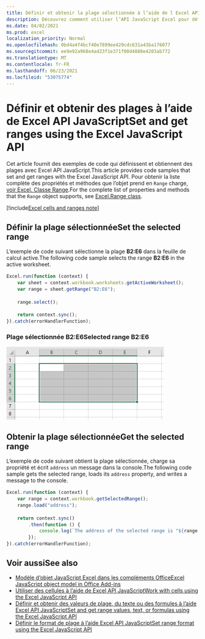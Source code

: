 ```yaml
---
title: Définir et obtenir la plage sélectionnée à l’aide de l Excel API JavaScript
description: Découvrez comment utiliser l’API JavaScript Excel pour définir et obtenir des plages à l’aide de l Excel API JavaScript.
ms.date: 04/02/2021
ms.prod: excel
localization_priority: Normal
ms.openlocfilehash: 0bd4a4f4bcf40e7899ee429cdc631a43ba176077
ms.sourcegitcommit: ee9e92a968e4ad23f1e371f00d4888e4203ab772
ms.translationtype: MT
ms.contentlocale: fr-FR
ms.lasthandoff: 06/23/2021
ms.locfileid: "53075774"
---
```

# <a name="set-and-get-ranges-using-the-excel-javascript-api"></a><span data-ttu-id="51a1c-103">Définir et obtenir des plages à l’aide de Excel API JavaScript</span><span class="sxs-lookup"><span data-stu-id="51a1c-103">Set and get ranges using the Excel JavaScript API</span></span>

<span data-ttu-id="51a1c-104">Cet article fournit des exemples de code qui définissent et obtiennent des plages avec Excel API JavaScript.</span><span class="sxs-lookup"><span data-stu-id="51a1c-104">This article provides code samples that set and get ranges with the Excel JavaScript API.</span></span> <span data-ttu-id="51a1c-105">Pour obtenir la liste complète des propriétés et méthodes que l’objet prend en `Range` charge, [voir Excel. Classe Range](/javascript/api/excel/excel.range).</span><span class="sxs-lookup"><span data-stu-id="51a1c-105">For the complete list of properties and methods that the `Range` object supports, see [Excel.Range class](/javascript/api/excel/excel.range).</span></span>

[!include[Excel cells and ranges note](../includes/note-excel-cells-and-ranges.md)]

## <a name="set-the-selected-range"></a><span data-ttu-id="51a1c-106">Définir la plage sélectionnée</span><span class="sxs-lookup"><span data-stu-id="51a1c-106">Set the selected range</span></span>

<span data-ttu-id="51a1c-107">L’exemple de code suivant sélectionne la plage **B2:E6** dans la feuille de calcul active.</span><span class="sxs-lookup"><span data-stu-id="51a1c-107">The following code sample selects the range **B2:E6** in the active worksheet.</span></span>

```js
Excel.run(function (context) {
    var sheet = context.workbook.worksheets.getActiveWorksheet();
    var range = sheet.getRange("B2:E6");

    range.select();

    return context.sync();
}).catch(errorHandlerFunction);
```

### <a name="selected-range-b2e6"></a><span data-ttu-id="51a1c-108">Plage sélectionnée  B2:E6</span><span class="sxs-lookup"><span data-stu-id="51a1c-108">Selected range B2:E6</span></span>

![Plage sélectionnée en Excel.](../images/excel-ranges-set-selection.png)

## <a name="get-the-selected-range"></a><span data-ttu-id="51a1c-110">Obtenir la plage sélectionnée</span><span class="sxs-lookup"><span data-stu-id="51a1c-110">Get the selected range</span></span>

<span data-ttu-id="51a1c-111">L’exemple de code suivant obtient la plage sélectionnée, charge sa propriété et écrit `address` un message dans la console.</span><span class="sxs-lookup"><span data-stu-id="51a1c-111">The following code sample gets the selected range, loads its `address` property, and writes a message to the console.</span></span>

```js
Excel.run(function (context) {
    var range = context.workbook.getSelectedRange();
    range.load("address");

    return context.sync()
        .then(function () {
            console.log(`The address of the selected range is "${range.address}"`);
        });
}).catch(errorHandlerFunction);
```

## <a name="see-also"></a><span data-ttu-id="51a1c-112">Voir aussi</span><span class="sxs-lookup"><span data-stu-id="51a1c-112">See also</span></span>

- [<span data-ttu-id="51a1c-113">Modèle d’objet JavaScript Excel dans les compléments Office</span><span class="sxs-lookup"><span data-stu-id="51a1c-113">Excel JavaScript object model in Office Add-ins</span></span>](excel-add-ins-core-concepts.md)
- [<span data-ttu-id="51a1c-114">Utiliser des cellules à l’aide de Excel API JavaScript</span><span class="sxs-lookup"><span data-stu-id="51a1c-114">Work with cells using the Excel JavaScript API</span></span>](excel-add-ins-cells.md)
- [<span data-ttu-id="51a1c-115">Définir et obtenir des valeurs de plage, du texte ou des formules à l’aide Excel API JavaScript</span><span class="sxs-lookup"><span data-stu-id="51a1c-115">Set and get range values, text, or formulas using the Excel JavaScript API</span></span>](excel-add-ins-ranges-set-get-values.md)
- [<span data-ttu-id="51a1c-116">Définir le format de plage à l’aide Excel API JavaScript</span><span class="sxs-lookup"><span data-stu-id="51a1c-116">Set range format using the Excel JavaScript API</span></span>](excel-add-ins-ranges-set-format.md)

